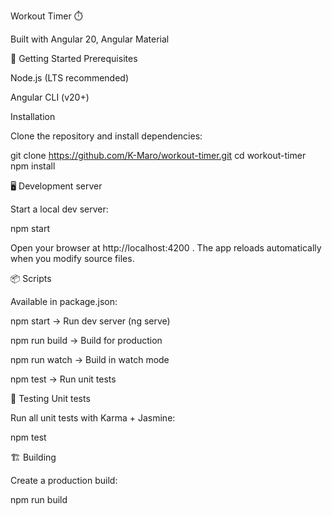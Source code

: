 Workout Timer ⏱️

Built with Angular 20, Angular Material

🚀 Getting Started
Prerequisites

Node.js
 (LTS recommended)

Angular CLI
 (v20+)

Installation

Clone the repository and install dependencies:

git clone https://github.com/K-Maro/workout-timer.git
cd workout-timer
npm install

🖥 Development server

Start a local dev server:

npm start


Open your browser at http://localhost:4200
.
The app reloads automatically when you modify source files.

📦 Scripts

Available in package.json:

npm start → Run dev server (ng serve)

npm run build → Build for production

npm run watch → Build in watch mode

npm test → Run unit tests

🧪 Testing
Unit tests

Run all unit tests with Karma + Jasmine:

npm test

🏗 Building

Create a production build:

npm run build
